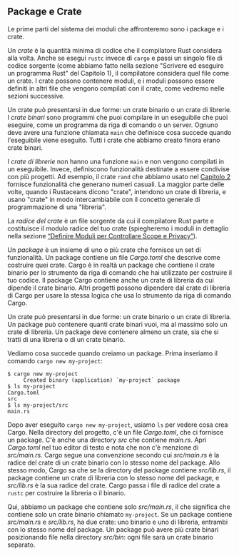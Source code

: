 ## Package e Crate

Le prime parti del sistema dei moduli che affronteremo sono i package e i crate.

Un *crate* è la quantità minima di codice che il compilatore Rust considera alla volta. Anche se esegui `rustc` invece di `cargo` e passi un singolo file di codice sorgente (come abbiamo fatto nella sezione "Scrivere ed eseguire un programma Rust" del Capitolo 1), il compilatore considera quel file come un crate. I crate possono contenere moduli, e i moduli possono essere definiti in altri file che vengono compilati con il crate, come vedremo nelle sezioni successive.

Un crate può presentarsi in due forme: un crate binario o un crate di librerie.
I *crate binari* sono programmi che puoi compilare in un eseguibile che puoi eseguire, come un programma da riga di comando o un server. Ognuno deve avere una funzione chiamata `main` che definisce cosa succede quando l'eseguibile viene eseguito. Tutti i crate che abbiamo creato finora erano crate binari.

I *crate di librerie* non hanno una funzione `main` e non vengono compilati in un eseguibile. Invece, definiscono funzionalità destinate a essere condivise con più progetti. Ad esempio, il crate `rand` che abbiamo usato nel [Capitolo 2][rand]<!-- ignore --> fornisce funzionalità che generano numeri casuali. La maggior parte delle volte, quando i Rustaceans dicono "crate", intendono un crate di libreria, e usano "crate" in modo intercambiabile con il concetto generale di programmazione di una "libreria".

La *radice del crate* è un file sorgente da cui il compilatore Rust parte e costituisce il modulo radice del tuo crate (spiegheremo i moduli in dettaglio nella sezione [“Definire Moduli per Controllare Scope e Privacy”][modules]<!-- ignore -->).

Un *package* è un insieme di uno o più crate che fornisce un set di funzionalità. Un package contiene un file *Cargo.toml* che descrive come costruire quei crate. Cargo è in realtà un package che contiene il crate binario per lo strumento da riga di comando che hai utilizzato per costruire il tuo codice. Il package Cargo contiene anche un crate di libreria da cui dipende il crate binario. Altri progetti possono dipendere dal crate di libreria di Cargo per usare la stessa logica che usa lo strumento da riga di comando Cargo.

Un crate può presentarsi in due forme: un crate binario o un crate di libreria. Un package può contenere quanti crate binari vuoi, ma al massimo solo un crate di libreria. Un package deve contenere almeno un crate, sia che si tratti di una libreria o di un crate binario.

Vediamo cosa succede quando creiamo un package. Prima inseriamo il comando `cargo new my-project`:

```console
$ cargo new my-project
     Created binary (application) `my-project` package
$ ls my-project
Cargo.toml
src
$ ls my-project/src
main.rs
```

Dopo aver eseguito `cargo new my-project`, usiamo `ls` per vedere cosa crea Cargo. Nella directory del progetto, c'è un file *Cargo.toml*, che ci fornisce un package. C'è anche una directory *src* che contiene *main.rs*. Apri *Cargo.toml* nel tuo editor di testo e nota che non c'è menzione di *src/main.rs*. Cargo segue una convenzione secondo cui *src/main.rs* è la radice del crate di un crate binario con lo stesso nome del package. Allo stesso modo, Cargo sa che se la directory del package contiene *src/lib.rs*, il package contiene un crate di libreria con lo stesso nome del package, e *src/lib.rs* è la sua radice del crate. Cargo passa i file di radice del crate a `rustc` per costruire la libreria o il binario.

Qui, abbiamo un package che contiene solo *src/main.rs*, il che significa che contiene solo un crate binario chiamato `my-project`. Se un package contiene *src/main.rs* e *src/lib.rs*, ha due crate: uno binario e uno di libreria, entrambi con lo stesso nome del package. Un package può avere più crate binari posizionando file nella directory *src/bin*: ogni file sarà un crate binario separato.

[modules]: ch07-02-defining-modules-to-control-scope-and-privacy.html
[rand]: ch02-00-guessing-game-tutorial.html#generating-a-random-number
